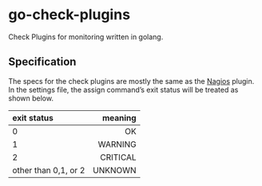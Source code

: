 go-check-plugins
================

Check Plugins for monitoring written in golang.

Specification
-------------

The specs for the check plugins are mostly the same as the [Nagios](https://www.nagios.org/) plugin. In the settings file, the assign command’s exit status will be treated as shown below.

| exit status          |  meaning |
|:---------------------|---------:|
| 0                    | OK       |
| 1                    | WARNING  |
| 2                    | CRITICAL |
| other than 0,1, or 2 | UNKNOWN  |
